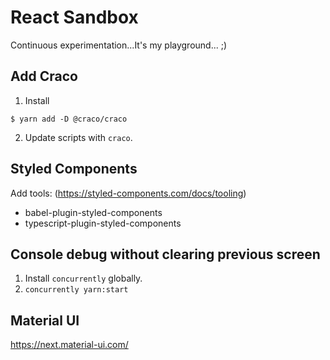 # React Sandbox

Continuous experimentation...It's my playground... ;)

## Add Craco

1. Install

```
$ yarn add -D @craco/craco
```

2. Update scripts with `craco`.

## Styled Components

Add tools: (https://styled-components.com/docs/tooling)

- babel-plugin-styled-components
- typescript-plugin-styled-components

## Console debug without clearing previous screen

1. Install `concurrently` globally.
2. `concurrently yarn:start`

## Material UI

https://next.material-ui.com/
